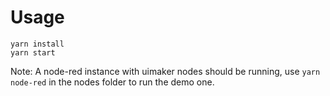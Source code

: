 # Usage

```
yarn install
yarn start
```

Note: A node-red instance with uimaker nodes should be running, use `yarn node-red` in the nodes folder to run the demo one.
